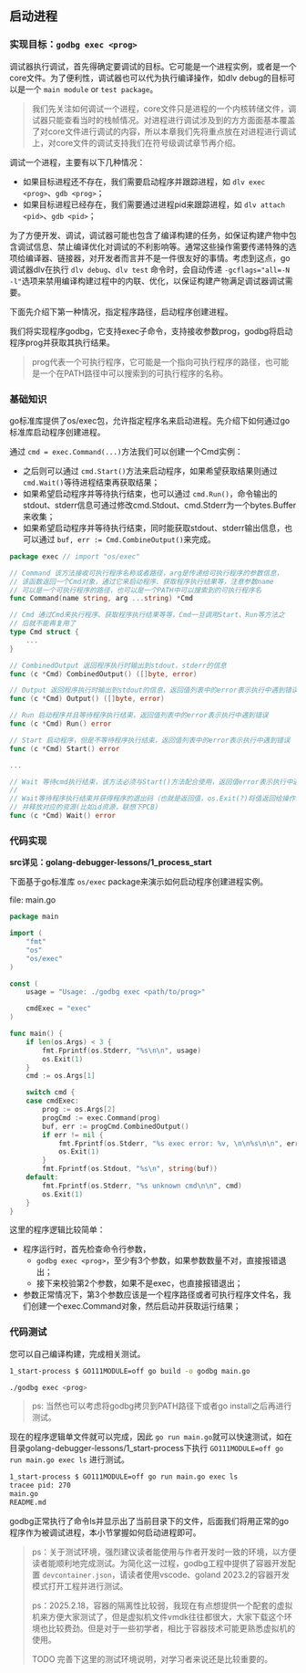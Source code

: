 ## 启动进程

### 实现目标：`godbg exec <prog>`

调试器执行调试，首先得确定要调试的目标。它可能是一个进程实例，或者是一个core文件。为了便利性，调试器也可以代为执行编译操作，如dlv debug的目标可以是一个 `main module` or `test package`。

>我们先关注如何调试一个进程，core文件只是进程的一个内核转储文件，调试器只能查看当时的栈帧情况。对进程进行调试涉及到的方方面面基本覆盖了对core文件进行调试的内容，所以本章我们先将重点放在对进程进行调试上，对core文件的调试支持我们在符号级调试章节再介绍。

调试一个进程，主要有以下几种情况：

- 如果目标进程还不存在，我们需要启动程序并跟踪进程，如 `dlv exec <prog>`、`gdb <prog>`；
- 如果目标进程已经存在，我们需要通过进程pid来跟踪进程，如 `dlv attach <pid>`、`gdb <pid>`；

为了方便开发、调试，调试器可能也包含了编译构建的任务，如保证构建产物中包含调试信息、禁止编译优化对调试的不利影响等。通常这些操作需要传递特殊的选项给编译器、链接器，对开发者而言并不是一件很友好的事情。考虑到这点，go调试器dlv在执行 `dlv debug`、`dlv test` 命令时，会自动传递 `-gcflags="all=-N -l"`选项来禁用编译构建过程中的内联、优化，以保证构建产物满足调试器调试需要。

下面先介绍下第一种情况，指定程序路径，启动程序创建进程。

我们将实现程序godbg，它支持exec子命令，支持接收参数prog，godbg将启动程序prog并获取其执行结果。

> prog代表一个可执行程序，它可能是一个指向可执行程序的路径，也可能是一个在PATH路径中可以搜索到的可执行程序的名称。

### 基础知识

go标准库提供了os/exec包，允许指定程序名来启动进程。先介绍下如何通过go标准库启动程序创建进程。

通过 `cmd = exec.Command(...)`方法我们可以创建一个Cmd实例：

- 之后则可以通过 `cmd.Start()`方法来启动程序，如果希望获取结果则通过 `cmd.Wait()`等待进程结束再获取结果；
- 如果希望启动程序并等待执行结束，也可以通过 `cmd.Run()`，命令输出的stdout、stderr信息可通过修改cmd.Stdout、cmd.Stderr为一个bytes.Buffer来收集；
- 如果希望启动程序并等待执行结束，同时能获取stdout、stderr输出信息，也可以通过 `buf, err := Cmd.CombineOutput()`来完成。

```go
package exec // import "os/exec"

// Command 该方法接收可执行程序名称或者路径，arg是传递给可执行程序的参数信息，
// 该函数返回一个Cmd对象，通过它来启动程序、获取程序执行结果等，注意参数name
// 可以是一个可执行程序的路径，也可以是一个PATH中可以搜索到的可执行程序名
func Command(name string, arg ...string) *Cmd

// Cmd 通过Cmd来执行程序、获取程序执行结果等等，Cmd一旦调用Start、Run等方法之
// 后就不能再复用了
type Cmd struct {
    ...
}

// CombinedOutput 返回程序执行时输出到stdout、stderr的信息
func (c *Cmd) CombinedOutput() ([]byte, error)

// Output 返回程序执行时输出到stdout的信息，返回值列表中的error表示执行中遇到错误
func (c *Cmd) Output() ([]byte, error)

// Run 启动程序并且等待程序执行结束，返回值列表中的error表示执行中遇到错误
func (c *Cmd) Run() error

// Start 启动程序，但是不等待程序执行结束，返回值列表中的error表示执行中遇到错误
func (c *Cmd) Start() error

...

// Wait 等待cmd执行结束，该方法必须与Start()方法配合使用，返回值error表示执行中遇到错误
//
// Wait等待程序执行结束并获得程序的退出码（也就是返回值，os.Exit(?)将值返回给操作系统进而被父进程获取），
// 并释放对应的资源(比如id资源，联想下PCB)
func (c *Cmd) Wait() error
```

### 代码实现

**src详见：golang-debugger-lessons/1_process_start**

下面基于go标准库 `os/exec` package来演示如何启动程序创建进程实例。

file: main.go

```go
package main

import (
    "fmt"
    "os"
    "os/exec"
)

const (
    usage = "Usage: ./godbg exec <path/to/prog>"

    cmdExec = "exec"
)

func main() {
    if len(os.Args) < 3 {
        fmt.Fprintf(os.Stderr, "%s\n\n", usage)
        os.Exit(1)
    }
    cmd := os.Args[1]

    switch cmd {
    case cmdExec:
        prog := os.Args[2]
        progCmd := exec.Command(prog)
        buf, err := progCmd.CombinedOutput()
        if err != nil {
            fmt.Fprintf(os.Stderr, "%s exec error: %v, \n\n%s\n\n", err, string(buf))
            os.Exit(1)
        }
        fmt.Fprintf(os.Stdout, "%s\n", string(buf))
    default:
        fmt.Fprintf(os.Stderr, "%s unknown cmd\n\n", cmd)
        os.Exit(1)
    }
}
```

这里的程序逻辑比较简单：

- 程序运行时，首先检查命令行参数，
  - `godbg exec <prog>`，至少有3个参数，如果参数数量不对，直接报错退出；
  - 接下来校验第2个参数，如果不是exec，也直接报错退出；
- 参数正常情况下，第3个参数应该是一个程序路径或者可执行程序文件名，我们创建一个exec.Command对象，然后启动并获取运行结果；

### 代码测试

您可以自己编译构建，完成相关测试。

```bash
1_start-process $ GO111MODULE=off go build -o godbg main.go

./godbg exec <prog>
```

> ps: 当然也可以考虑将godbg拷贝到PATH路径下或者go install之后再进行测试。

现在的程序逻辑单文件就可以完成，因此 `go run main.go`就可以快速测试，如在目录golang-debugger-lessons/1_start-process下执行 `GO111MODULE=off go run main.go exec ls` 进行测试。

```bash
1_start-process $ GO111MODULE=off go run main.go exec ls
tracee pid: 270
main.go
README.md
```

godbg正常执行了命令ls并显示出了当前目录下的文件，后面我们将用正常的go程序作为被调试进程，本小节掌握如何启动进程即可。

> ps：关于测试环境，强烈建议读者能使用与作者开发时一致的环境，以方便读者能顺利地完成测试。为简化这一过程，godbg工程中提供了容器开发配置 `devcontainer.json`，请读者使用vscode、goland 2023.2的容器开发模式打开工程并进行测试。
>
> ps：2025.2.18，容器的隔离性比较弱，我现在有点想提供一个配套的虚拟机来方便大家测试了，但是虚拟机文件vmdk往往都很大，大家下载这个环境也比较费劲。但是对于一些初学者，相比于容器技术可能更熟悉虚拟机的使用。
>
> TODO 完善下这里的测试环境说明，对学习者来说还是比较重要的。

